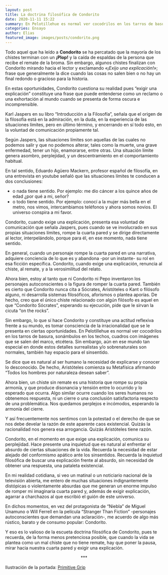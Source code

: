 ```yaml
---
layout: post
title: La doctrina filosófica de Condorito
date: 2020-11-11 15:22
summary: En Pelotillehue es normal ver cocodrilos en los tarros de basura, sonámbulos en los techos, cuadros con imágenes que se salen del marco, etcétera. Sin embargo, aún en ese mundo tan especial en donde estos detalles surrealistas y/o sobrenaturales son normales, también hay espacio para el sinsentido.
categories: Ensayo
author: Elias
featured_image: images/posts/condorito.png
---
```


Todo aquel que ha leído a **Condorito** se ha percatado que la mayoría de los chistes terminan con un **¡Plop!** y la caída de espaldas de la persona que recibe el remate de la broma. Sin embargo, algunos chistes finalizan con Condorito mirando hacia el lector y exclamando *«¡Exijo una explicación!»*; frase que generalmente la dice cuando las cosas no salen bien o no hay un final redondo o gracioso para la historia.

En estas oportunidades, Condorito cuestiona su realidad pues “exigir una explicación” constituye una frase que puede entenderse como un reclamo o una exhortación al mundo cuando se presenta de forma oscura e incomprensible.

Karl Jaspers en su libro “Introducción a la Filosofía”, señala que el origen de la filosofía está en la admiración, en la duda, en la experiencia de las situaciones límites, pero en último término, y encerrando en sí todo esto, en la voluntad de comunicación propiamente tal.

Según Jaspers, las situaciones límites son aquellas de las cuales no podemos salir y que no podemos alterar, tales como la muerte, una grave enfermedad, tener un hijo, enamorarse, entre otras. Una situación límite genera asombro, perplejidad, y un descentramiento en el comportamiento habitual.

En tal sentido, Eduardo Agüero Mackern, profesor español de filosofía, en una entrevista en youtube señaló que las situaciones límites te conducen a dos conclusiones:

- o nada tiene sentido. Por ejemplo: me dio cáncer a los quince años de edad ¿por qué a mi, señor?
- o todo tiene sentido. Por ejemplo: conocí a la mujer más bella en el metro, nos vimos, intercambiamos teléfonos y ahora somos novios. El universo conspira a mi favor.

Condorito, cuando exige una explicación, presenta esa voluntad de comunicación que señala Jaspers, pues cuando se ve involucrado en sus propias situaciones límites, rompe la cuarta pared y se dirige directamente al lector, interpelándolo, porque para él, en ese momento, nada tiene sentido.

En general, cuando un personaje rompe la cuarta pared en una narrativa, adquiere conciencia de lo que es y abandona -por un instante- su rol en esa ficción específica. Condorito, cuando exige una explicación, renuncia al chiste, al remate, y a la verosimilitud del relato.

Ahora bien, estoy al tanto que ni Condorito ni Pepo inventaron los personajes autoconscientes o la figura de romper la cuarta pared. También es cierto que Condorito nunca cita a Sócrates, Aristóteles o Kant o filósofo alguno, ni desarrolla sistemas filosóficos, aforismos o plantea aporías. De hecho, creo que el único chiste relacionado con algún filósofo es aquel en que “Condorito Sócrates”, esperando su ejecución, pide que le sirvan la cicuta “on the rocks”.

Sin embargo, lo que sí hace Condorito y constituye una actitud reflexiva frente a su mundo, es tomar consciencia de la irracionalidad que se le presenta en ciertas oportunidades. En Pelotillehue es normal ver cocodrilos en los tarros de basura, sonámbulos en los techos, cuadros con imágenes que se salen del marco, etcétera. Sin embargo, aún en ese mundo tan especial en donde estos detalles surrealistas y/o sobrenaturales son normales, también hay espacio para el sinsentido.

Se dice que es natural al ser humano la necesidad de explicarse y conocer lo desconocido. De hecho, Aristóteles comienza su Metafísica afirmando “Todos los hombres por naturaleza desean saber”.

Ahora bien, un chiste sin remate es una historia que rompe su propia armonía, y que produce disonancia y tensión entre lo ocurrido y lo esperado que ocurra. Algo similar ocurre cuando los seres humanos no obtenemos respuesta, ni un cierre o una conclusión satisfactoria respecto de una problemática. Nos quedamos perplejos e incómodos, esperando la armonía del cierre.

Y así frecuentemente nos sentimos con la potestad o el derecho de que se nos debe develar la razón de este aparente caos existencial. Quizás la racionalidad nos genera esa arrogancia. Quizás Aristóteles tiene razón.

Condorito, en el momento en que exige una explicación, comunica su perplejidad. Hace presente una inquietud que es natural al enfrentar el absurdo de ciertas situaciones de la vida. Recuerda la necesidad de estar alejado del conformismo apático ante los sinsentidos. Recuerda la inquietud filosófica de buscar una explicación frente al absurdo, sin necesidad de obtener una respuesta, una pataleta existencial.

En mi realidad cotidiana, si veo un matinal o un noticiario nacional de la televisión abierta, me entero de muchas situaciones indignantemente distópicas o violentamente absurdas que me generan un enorme impulso de romper mi imaginaria cuarta pared y, además de exigir explicación, agarrar a charchazos al que escribió el guión de este universo.

En dichos momentos, en vez del protagonista de “Niebla” de Miguel Unamuno o Will Ferrell en la película “Stranger Than Fiction” -personajes autoconscientes que demandan una aclaración-, me acuerdo de algo más rústico, barato y de consumo popular: Condorito.

Y eso es lo valioso de la escueta doctrina filosófica de Condorito, pues te recuerda, de la forma menos pretenciosa posible, que cuando la vida se plantea como un mal chiste que no tiene remate, hay que poner la pausa, mirar hacia nuestra cuarta pared y exigir una explicación.

<center> *** </center>

Ilustración de la portada: [Primitive Grip](https://www.primitivegrip.com/)
